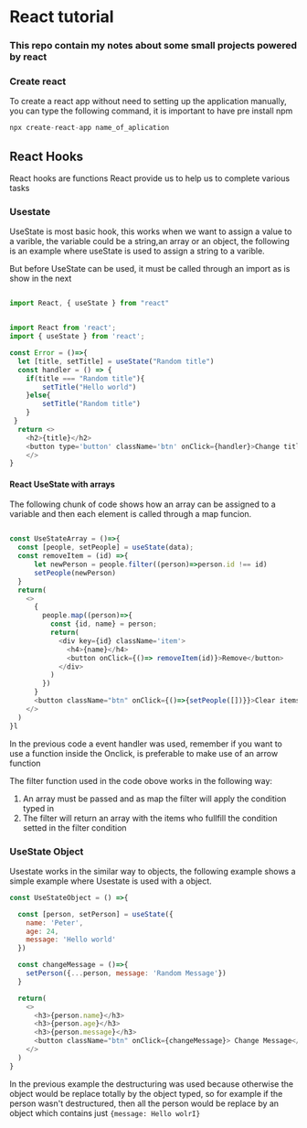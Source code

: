 # React tutorial

### This repo contain my notes about some small projects powered by react

### Create react

To create a react app without need to setting up the application manually, you can type the following command, it is important to have pre install npm

```javascript
npx create-react-app name_of_aplication

```

## React Hooks

React hooks are functions React provide us to help us to complete various tasks

### Usestate

UseState is most basic hook, this works when we want to assign a value to a varible, the variable could be a string,an array or an object, the following is an example where useState is used to assign a string to a varible.

But before UseState can be used, it must be called through an import as is show in the next

```javascript

import React, { useState } from "react"

```

```javascript

import React from 'react';
import { useState } from 'react';

const Error = ()=>{
  let [title, setTitle] = useState("Random title")
  const handler = () => { 
    if(title === "Random title"){
        setTitle("Hello world")
    }else{
        setTitle("Random title")
    }
 }
  return <>
    <h2>{title}</h2>
    <button type='button' className='btn' onClick={handler}>Change title</button>
    </>
}

```
#### React UseState with arrays

The following chunk of code shows how an array can be assigned to a variable and then each element is called through a map funcion.

```javaScript

const UseStateArray = ()=>{
  const [people, setPeople] = useState(data);
  const removeItem = (id) =>{
      let newPerson = people.filter((person)=>person.id !== id)
      setPeople(newPerson)
  }
  return(
    <>
      {
        people.map((person)=>{
          const {id, name} = person;
          return(
            <div key={id} className='item'>
              <h4>{name}</h4>
              <button onClick={()=> removeItem(id)}>Remove</button>
            </div>
          )
        })
      }
      <button className="btn" onClick={()=>{setPeople([])}}>Clear items</button>
    </>
  )
}l

```

In the previous code a event handler was used, remember if you want to use a function inside the Onclick, is preferable to make use of an arrow function

The filter function used in the code obove works in the following way:
1. An array must be passed and as map the filter will apply the condition typed in
2. The filter will return an array with the items who fullfill the condition setted in the filter condition

### UseState Object

Usestate works in the similar way to objects, the following example shows a simple example where Usestate is used with a object.

```javascript
const UseStateObject = () =>{

  const [person, setPerson] = useState({
    name: 'Peter',
    age: 24,
    message: 'Hello world'
  })

  const changeMessage = ()=>{
    setPerson({...person, message: 'Random Message'})
  }

  return(
    <>
      <h3>{person.name}</h3>
      <h3>{person.age}</h3>
      <h3>{person.message}</h3>
      <button className="btn" onClick={changeMessage}> Change Message</button>
    </>
  )
}

```

In the previous example the destructuring was used because otherwise the object would be replace totally by the object typed, so for example if the person wasn't destructured, then all the person would be replace by an object which contains just ```{message: Hello wolrI}```






